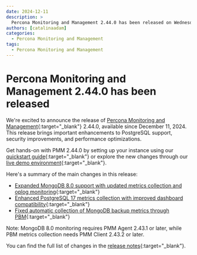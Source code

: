 ```yaml
---
date: 2024-12-11
description: >
  Percona Monitoring and Management 2.44.0 has been released on Wednesday, December 11, 2024.
authors: [catalinaadam]
categories:
  - Percona Monitoring and Management
tags:
  - Percona Monitoring and Management
---
```


# Percona Monitoring and Management 2.44.0 has been released

<!-- more -->

We're excited to announce the release of [Percona Monitoring and Management](https://docs.percona.com/percona-monitoring-and-management/index.html){:target="_blank"} 2.44.0, available since December 11, 2024. This release brings important enhancements to PostgreSQL support, security improvements, and performance optimizations.

Get hands-on with PMM 2.44.0 by setting up your instance using our [quickstart guide](https://docs.percona.com/percona-monitoring-and-management/quickstart/index.html){:target="_blank"} or explore the new changes through our [live demo environment](https://pmmdemo.percona.com){:target="_blank"}.

Here's a summary of the main changes in this release:

- [Expanded MongoDB 8.0 support with updated metrics collection and oplog monitoring](https://docs.percona.com/percona-monitoring-and-management/release-notes/2.44.0.html#support-for-version-80-of-percona-server-for-mongodb-psmdb-mongodb-community-and-mongodb-enterprise){:target="_blank"}
- [Enhanced PostgreSQL 17 metrics collection with improved dashboard compatibility](https://docs.percona.com/percona-monitoring-and-management/release-notes/2.44.0.html#improved-postgresql-17-metrics-collection){:target="_blank"}
- [Fixed automatic collection of MongoDB backup metrics through PBM](https://docs.percona.com/percona-monitoring-and-management/release-notes/2.44.0.html#fixed-metrics-collection-for-mongodb-backups){:target="_blank"}

Note: MongoDB 8.0 monitoring requires PMM Agent 2.43.1 or later, while PBM metrics collection needs PMM Client 2.43.2 or later.

You can find the full list of changes in the [release notes](https://docs.percona.com/percona-monitoring-and-management/release-notes/2.44.0.html){:target="_blank"}.







